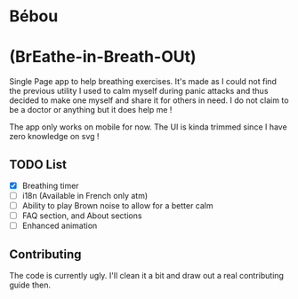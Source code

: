 # Bébou

# (BrEathe-in-Breath-OUt)

Single Page app to help breathing exercises. It's made as I could
not find the previous utility I used to calm myself during panic
attacks and thus decided to make one myself and share it for others
in need. I do not claim to be a doctor or anything but it does help
me !

The app only works on mobile for now. The UI is kinda trimmed since
I have zero knowledge on svg !

## TODO List

- [x] Breathing timer
- [ ] i18n (Available in French only atm)
- [ ] Ability to play Brown noise to allow for a better calm
- [ ] FAQ section, and About sections
- [ ] Enhanced animation

## Contributing

The code is currently ugly. I'll clean it a bit and draw out a real contributing guide then.
